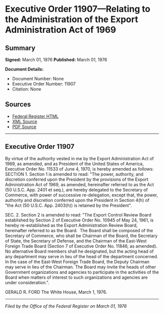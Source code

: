 # Executive Order 11907—Relating to the Administration of the Export Administration Act of 1969

## Summary

**Signed:** March 01, 1976
**Published:** March 01, 1976

**Document Details:**
- Document Number: None
- Executive Order Number: 11907
- Citation: None

## Sources
- [Federal Register HTML](https://www.presidency.ucsb.edu/documents/executive-order-11907-relating-the-administration-the-export-administration-act-1969)
- [XML Source](None)
- [PDF Source](None)

---

## Executive Order 11907

By virtue of the authority vested in me by the Export Administration Act of 1969, as amended, and as President of the United States of America, Executive Order No. 11533 of June 4, 1970, is hereby amended as follows:
SECTION 1. Section 1 is amended to read: "The power, authority, and discretion conferred upon the President by the provisions of the Export Administration Act of 1969, as amended, hereinafter referred to as the Act (50 U.S.C. App. 2401 et seq.), are hereby delegated to the Secretary of Commerce, with power of successive re-delegation, except that, the power, authority and discretion conferred upon the President in Section 4(h) of "the Act (50 U.S.C. App. 2403(h)) is retained by the President".

SEC. 2. Section 2 is amended to read: "The Export Control Review Board established by Section 2 of Executive Order No. 10945 of May 24, 1961, is hereby re-established as the Export Administration Review Board, hereinafter referred to as the Board.  The Board shall be composed of the Secretary of Commerce, who shall be Chairman of the Board, the Secretary of State, the Secretary of Defense, and the Chairman of the East-West Foreign Trade Board (Section 7 of Executive Order No. 11846, as amended). No alternative Board members shall he designated, but the acting head of any department may serve in lieu of the head of the department concerned. In the case of the East-West Foreign Trade Board, the Deputy Chairman may serve in lieu of the Chairman. The Board may invite the heads of other Government organizations and agencies to participate in the activities of the Board when matters of interest to such organizations and agencies are under consideration.".

GERALD R. FORD
The White House,
March 1, 1976.

---

*Filed by the Office of the Federal Register on March 01, 1976*
